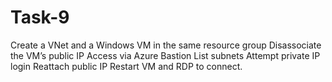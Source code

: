 # Task-9
Create a VNet and a Windows VM in the same resource group  Disassociate the VM’s public IP  Access via Azure Bastion  List subnets  Attempt private IP login  Reattach public IP  Restart VM and RDP to connect.
